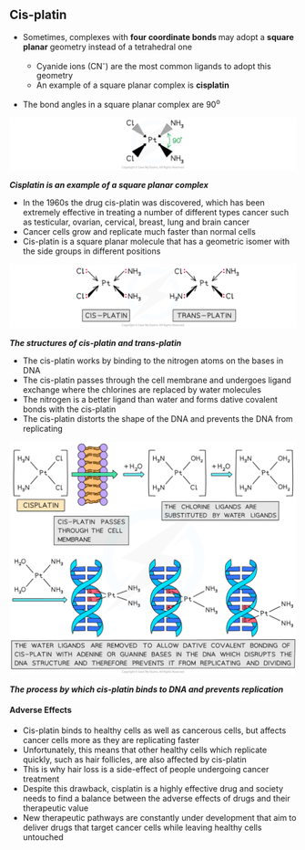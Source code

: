 Cis-platin
----------

* Sometimes, complexes with <b>four coordinate bonds </b>may adopt a <b>square planar</b> geometry instead of a tetrahedral one

  + Cyanide ions (CN<sup>-</sup>) are the most common ligands to adopt this geometry
  + An example of a square planar complex is <b>cisplatin</b>
* The bond angles in a square planar complex are 90<sup>o</sup>

![Chemistry of Transition Elements - Square Planar Complexes, downloadable AS & A Level Chemistry revision notes](6.2-Chemistry-of-Transition-Elements-Square-Planar-Complexes.png)

<i><b>Cisplatin is an example of a square planar complex</b></i>

* In the 1960s the drug cis-platin was discovered, which has been extremely effective in treating a number of different types cancer such as testicular, ovarian, cervical, breast, lung and brain cancer
* Cancer cells grow and replicate much faster than normal cells
* Cis-platin is a square planar molecule that has a geometric isomer with the side groups in different positions

![Chemistry of Transition Elements - Cis and Trans-Platin Current SP, downloadable AS & A Level Chemistry revision notes](6.2-Chemistry-of-Transition-Elements-Cis-and-Trans-Platin-Current-SP.png)

<i><b>The structures of cis-platin and trans-platin</b></i>

* The cis-platin works by binding to the nitrogen atoms on the bases in DNA
* The cis-platin passes through the cell membrane and undergoes ligand exchange where the chlorines are replaced by water molecules
* The nitrogen is a better ligand than water and forms dative covalent bonds with the cis-platin
* The cis-platin distorts the shape of the DNA and prevents the DNA from replicating

![Chemistry of Transition Elements - Cis-Platin Mode of Action Current SP, downloadable AS & A Level Chemistry revision notes](6.2-Chemistry-of-Transition-Elements-Cis-Platin-Mode-of-Action-Current-SP.png)

<i><b>The process by which cis-platin binds to DNA and prevents replication</b></i>

#### Adverse Effects

* Cis-platin binds to healthy cells as well as cancerous cells, but affects cancer cells more as they are replicating faster
* Unfortunately, this means that other healthy cells which replicate quickly, such as hair follicles, are also affected by cis-platin
* This is why hair loss is a side-effect of people undergoing cancer treatment
* Despite this drawback, cisplatin is a highly effective drug and society needs to find a balance between the adverse effects of drugs and their therapeutic value
* New therapeutic pathways are constantly under development that aim to deliver drugs that target cancer cells while leaving healthy cells untouched